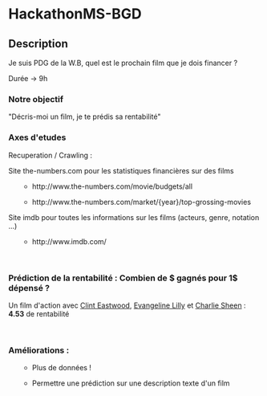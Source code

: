 # HackathonMS-BGD


## Description
<p> Je suis PDG de la W.B, quel est le prochain film que je dois financer ? </p>
<p> Durée -> 9h </p>


### Notre objectif
"Décris-moi un film, je te prédis sa rentabilité"
<br/>

### Axes d'etudes
<p> Recuperation / Crawling : </p>
	Site the-numbers.com pour les statistiques financières sur des films
  <ul><ul><li> http://www.the-numbers.com/movie/budgets/all </li></ul></ul>
  <ul><ul><li> http://www.the-numbers.com/market/{year}/top-grossing-movies </li></ul></ul>
	Site imdb pour toutes les informations sur les films (acteurs, genre, notation ...)
  <ul><ul><li> http://www.imdb.com/ </li></ul></ul>

<br/>

### Prédiction de la rentabilité : Combien de $ gagnés pour 1$ dépensé ?
<p>Un film d'action avec <u>Clint Eastwood</u>, <u>Evangeline Lilly</u> et <u>Charlie Sheen</u> : <b>4.53</b> de rentabilité </p>

<br/>

### Améliorations :
  <ul><ul><li> Plus de données ! </li></ul></ul>
  <ul><ul><li> Permettre une prédiction sur une description texte d'un film </li></ul></ul>
